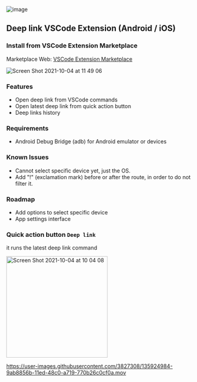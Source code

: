 ![image](https://user-images.githubusercontent.com/3827308/135861079-6f39a13a-393d-4fb6-a487-76652636cd0e.png)
## Deep link VSCode Extension (Android / iOS)

### Install from VSCode Extension Marketplace
Marketplace Web: [VSCode Extension Marketplace](https://marketplace.visualstudio.com/items?itemName=emanuel-braz.deeplink)  
  
![Screen Shot 2021-10-04 at 11 49 06](https://user-images.githubusercontent.com/3827308/135874658-9d3f4225-c3ca-4a57-8fc0-59d55ac994c2.png)

  
### Features
- Open deep link from VSCode commands
- Open latest deep link from quick action button
- Deep links history

### Requirements
- Android Debug Bridge (adb) for Android emulator or devices

### Known Issues
- Cannot select specific device yet, just the OS.
- Add "!" (exclamation mark) before or after the route, in order to do not filter it.

### Roadmap
- Add options to select specific device
- App settings interface


### Quick action button `Deep link`
it runs the latest deep link command  
  
<img width="267" alt="Screen Shot 2021-10-04 at 10 04 08" src="https://user-images.githubusercontent.com/3827308/135925184-1cf74cb0-19e4-4d56-a77c-5f9d5cb46d0f.png">

https://user-images.githubusercontent.com/3827308/135924984-9ab8856b-11ed-48c0-a719-770b26c0cf0a.mov
